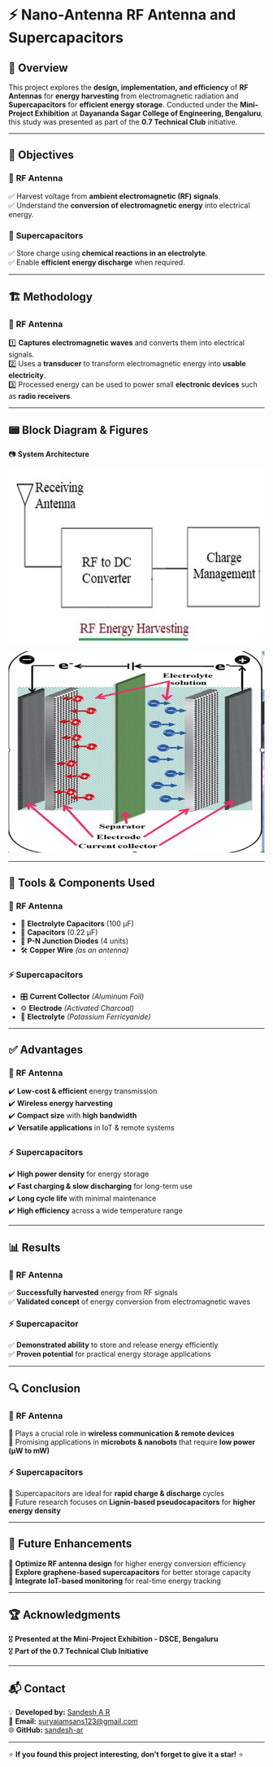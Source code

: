 # ⚡ Nano-Antenna RF Antenna and Supercapacitors  

## 🚀 Overview  
This project explores the **design, implementation, and efficiency** of **RF Antennas** for **energy harvesting** from electromagnetic radiation and **Supercapacitors** for **efficient energy storage**. Conducted under the **Mini-Project Exhibition** at **Dayananda Sagar College of Engineering, Bengaluru**, this study was presented as part of the **0.7 Technical Club** initiative.  

---

## 🎯 Objectives  

### 🔹 **RF Antenna**  
✅ Harvest voltage from **ambient electromagnetic (RF) signals**.  
✅ Understand the **conversion of electromagnetic energy** into electrical energy.  

### 🔹 **Supercapacitors**  
✅ Store charge using **chemical reactions in an electrolyte**.  
✅ Enable **efficient energy discharge** when required.  

---

## 🏗️ Methodology  

### 📡 **RF Antenna**  
1️⃣ **Captures electromagnetic waves** and converts them into electrical signals.  
2️⃣ Uses a **transducer** to transform electromagnetic energy into **usable electricity**.  
3️⃣ Processed energy can be used to power small **electronic devices** such as **radio receivers**.  

---

## 📟 Block Diagram & Figures  

📷 **System Architecture**  

![RF Antenna Diagram](https://github.com/sandesh-ar/Nano-Antenna-RF-Antenna-and-Supercapacitors/blob/main/image.png?raw=true)  

![Supercapacitor Setup](https://github.com/sandesh-ar/Nano-Antenna-RF-Antenna-and-Supercapacitors/blob/main/image%202.png)  

---

## 🔧 Tools & Components Used  

### 📡 **RF Antenna**  
- 🔋 **Electrolyte Capacitors** (100 µF)  
- 🔩 **Capacitors** (0.22 µF)  
- 🔘 **P-N Junction Diodes** (4 units)  
- 🛠️ **Copper Wire** *(as an antenna)*  

### ⚡ **Supercapacitors**  
- 🎛️ **Current Collector** *(Aluminum Foil)*  
- ⚙ **Electrode** *(Activated Charcoal)*  
- 🧪 **Electrolyte** *(Potassium Ferricyanide)*  

---

## ✅ Advantages  

### 📡 **RF Antenna**  
✔️ **Low-cost & efficient** energy transmission  
✔️ **Wireless energy harvesting**  
✔️ **Compact size** with **high bandwidth**  
✔️ **Versatile applications** in IoT & remote systems  

### ⚡ **Supercapacitors**  
✔️ **High power density** for energy storage  
✔️ **Fast charging & slow discharging** for long-term use  
✔️ **Long cycle life** with minimal maintenance  
✔️ **High efficiency** across a wide temperature range  

---

## 📊 Results  

### 📡 **RF Antenna**  
✅ **Successfully harvested** energy from RF signals  
✅ **Validated concept** of energy conversion from electromagnetic waves  

### ⚡ **Supercapacitor**  
✅ **Demonstrated ability** to store and release energy efficiently  
✅ **Proven potential** for practical energy storage applications  

---

## 🔍 Conclusion  

### 📡 **RF Antenna**  
📌 Plays a crucial role in **wireless communication & remote devices**  
📌 Promising applications in **microbots & nanobots** that require **low power (µW to mW)**  

### ⚡ **Supercapacitors**  
📌 Supercapacitors are ideal for **rapid charge & discharge** cycles  
📌 Future research focuses on **Lignin-based pseudocapacitors** for **higher energy density**  

---

## 🔮 Future Enhancements  
🔹 **Optimize RF antenna design** for higher energy conversion efficiency  
🔹 **Explore graphene-based supercapacitors** for better storage capacity  
🔹 **Integrate IoT-based monitoring** for real-time energy tracking  

---

## 🏆 Acknowledgments  
🎖️ **Presented at the Mini-Project Exhibition - DSCE, Bengaluru**  
🎖️ **Part of the 0.7 Technical Club Initiative**  

---

## 📬 Contact  
💡 **Developed by:** [Sandesh A R](https://www.linkedin.com/in/sandesh-ar-173b47329)  
📩 **Email:** suryaiamsans123@gmail.com  
🌐 **GitHub:** [sandesh-ar](https://github.com/sandesh-ar)  

---

⭐ **If you found this project interesting, don’t forget to give it a star!** ⭐  
